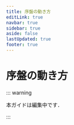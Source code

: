 ```yaml
---
title: 序盤の動き方
editLink: true
navbar: true
sidebar: true
aside: false
lastUpdated: true
footer: true
---
```


# 序盤の動き方

::: warning

本ガイドは編集中です．

:::
